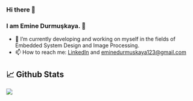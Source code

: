 ### Hi there 👋

### I am Emine Durmuşkaya. :slightly_smiling_face:


- 🌱 I’m currently developing and working on myself in the fields of Embedded System Design and Image Processing.
- 📫 How to reach me: [LinkedIn](https://www.linkedin.com/in/emine-durmu%C5%9Fkaya-020217182/)  and eminedurmuskaya123@gmail.com


## 📈 Github Stats

<a href="https://github.com/utqkaba">
  <img align="center" src="https://github-readme-stats.vercel.app/api/top-langs/?username=utqkaba&hide=shell,jupyter notebook,&title_color=000000&text_color=000000&icon_color=2bbc8a&bg_color=ffffff" />
</a>


<br/>
